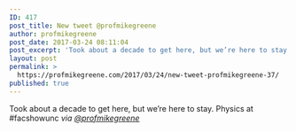 ```yaml
---
ID: 417
post_title: New tweet @profmikegreene
author: profmikegreene
post_date: 2017-03-24 08:11:04
post_excerpt: 'Took about a decade to get here, but we’re here to stay. Physics at #facshowunc'
layout: post
permalink: >
  https://profmikegreene.com/2017/03/24/new-tweet-profmikegreene-37/
published: true
---
```

Took about a decade to get here, but we’re here to stay. Physics at #facshowunc
<cite>via <a href="https://twitter.com/profmikegreene/status/845261685464190980">@profmikegreene</a></cite>